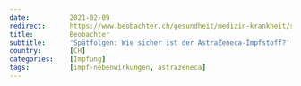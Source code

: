 ```yaml
---
date:          2021-02-09
redirect:      https://www.beobachter.ch/gesundheit/medizin-krankheit/spatfolgen-wie-sicher-ist-der-astrazeneca-impfstoff
title:         Beobachter
subtitle:      'Spätfolgen: Wie sicher ist der AstraZeneca-Impfstoff?'
country:       [CH]
categories:    [Impfung]
tags:          [impf-nebenwirkungen, astrazeneca]
---
```

